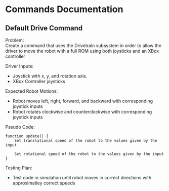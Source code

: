 # Commands Documentation

## Default Drive Command

Problem:  
Create a command that uses the Drivetrain subsystem in order to allow the driver to move the robot with a full ROM using both joysticks and an XBox controller

Driver Inputs:  
- Joystick with x, y, and rotation axis.
- XBox Controller joysticks

Expected Robot Motions:
- Robot moves left, right, forward, and backward with corresponding joystick inputs
- Robot rotates clockwise and counterclockwise with corresponding joystick inputs

Pseudo Code:
    
    function update() {
        Set translational speed of the robot to the values given by the input
        
        Set rotational speed of the robot to the values given by the input
    }

Testing Plan:
- Test code in simulation until robot moves in correct directions with approximatley correct speeds